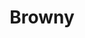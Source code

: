 ---
language: id
layout: product-item
title: Browny
description: Description in &amp; Browny
keyword: keyword in Browny
image: /images/BISCOTTI-Browny.jpg
sub-title: Browny
article-1: Height &#58; 6" <br>Length &#58; 24" <br>Corner &#58; 6″ x 6″ x 12″<br>Panel &#58; Interlocking with 1″ x Random pieces <br>Color &#58; Caramel with splotches of dark brown
title-right: Browny
article-right: Browny
title-2: Browny
article-2: Browny
article-3: Browny
alt-slide1: Browny
alt-slide2: Browny
alt-slide3: Browny
slide1: /images/BISCOTTI-Browny.jpg
slide2: /images/BISCOTTI-Browny.jpg
slide3: /images/BISCOTTI-Browny.jpg
---